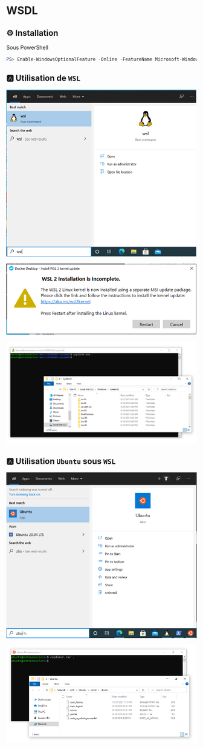 # WSDL

## :gear: Installation

Sous PowerShell

```powershell
PS> Enable-WindowsOptionalFeature -Online -FeatureName Microsoft-Windows-Subsystem-Linux
```
## :a: Utilisation de `WSL`

<img src="images/wsl2-distro.png" width="" height="" >    </img>

<img src="images/wsl2-install.png" width="" height="" >    </img>

<img src="images/wsl2-sys32-location.png" width="" height="" >    </img>


## :a: Utilisation `Ubuntu` sous `WSL`

<img src="images/ubuntu-distro.png" width="" height="" >   </img>

<img src="images/ubuntu-windows-location.png" width="" height="" >    </img>

